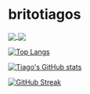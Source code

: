 # britotiagos

<a href="https://github.com/britotiagos/github-readme-stats">
  <img align="center" src="https://github-readme-stats.vercel.app/api/pin/?username=britotiagos&repo=github-readme-stats" />
</a>
<a href="https://github.com/britotiagos/convoychat">
  <img align="center" src="https://github-readme-stats.vercel.app/api/pin/?username=britotiagos&repo=convoychat" />
</a>


[![Top Langs](https://github-readme-stats.vercel.app/api/top-langs/?username=britotiagos&layout=compact)](https://github.com/britotiagos/github-readme-stats)

[![Tiago's GitHub stats](https://github-readme-stats.vercel.app/api?username=britotiagos&count_private=true&show_icons=true)](https://github.com/britotiagos/github-readme-stats)

[![GitHub Streak](https://github-readme-streak-stats.herokuapp.com?user=britotiagos&theme=react&hide_border=true&date_format=j%20M%5B%20Y%5D)](https://git.io/streak-stats)
